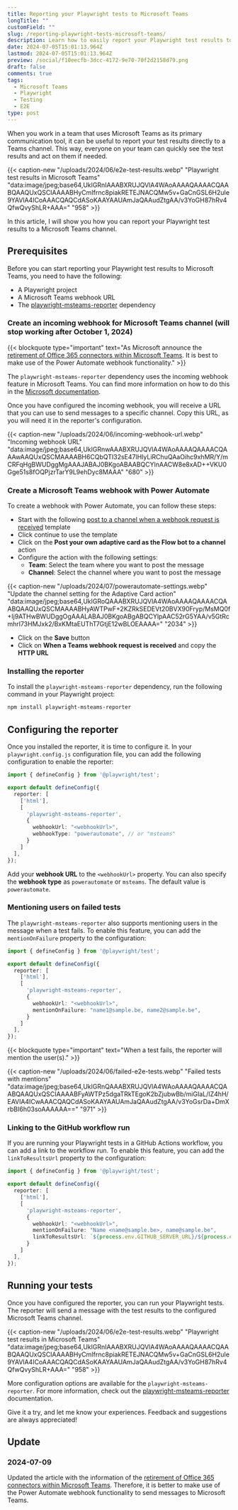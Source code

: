 ```yaml
---
title: Reporting your Playwright tests to Microsoft Teams
longTitle: ""
customField: ""
slug: /reporting-playwright-tests-microsoft-teams/
description: Learn how to easily report your Playwright test results to a Microsoft Teams channel with the help of the playwright-msteams-reporter reporter.
date: 2024-07-05T15:01:13.964Z
lastmod: 2024-07-05T15:01:13.964Z
preview: /social/f10eecfb-3dcc-4172-9e70-70f2d2158d79.png
draft: false
comments: true
tags:
  - Microsoft Teams
  - Playwright
  - Testing
  - E2E
type: post
---
```


When you work in a team that uses Microsoft Teams as its primary communication tool, it can be useful to report your test results directly to a Teams channel. This way, everyone on your team can quickly see the test results and act on them if needed.

{{< caption-new "/uploads/2024/06/e2e-test-results.webp" "Playwright test results in Microsoft Teams"  "data:image/jpeg;base64,UklGRnIAAABXRUJQVlA4WAoAAAAQAAAACQAABQAAQUxQSCIAAAABHyCmIfrnc8piakRETEJNACQMw5v+GaCnGSL6H2uIe9YAVlA4ICoAAACQAQCdASoKAAYAAUAmJaQAAudZtgAA/v3YoGH87hRv4QfwQvyShLR+AAA=" "958" >}}

In this article, I will show you how you can report your Playwright test results to a Microsoft Teams channel.

## Prerequisites

Before you can start reporting your Playwright test results to Microsoft Teams, you need to have the following:

- A Playwright project
- A Microsoft Teams webhook URL
- The [playwright-msteams-reporter](https://www.npmjs.com/package/playwright-msteams-reporter) dependency

### Create an incoming webhook for Microsoft Teams channel (will stop working after October 1, 2024)

{{< blockquote type="important" text="As Microsoft announce the [retirement of Office 365 connectors within Microsoft Teams](https://devblogs.microsoft.com/microsoft365dev/retirement-of-office-365-connectors-within-microsoft-teams/). It is best to make use of the Power Automate webhook functionality." >}}

The `playwright-msteams-reporter` dependency uses the incoming webhook feature in Microsoft Teams. You can find more information on how to do this in the [Microsoft documentation](https://learn.microsoft.com/en-us/microsoftteams/platform/webhooks-and-connectors/how-to/add-incoming-webhook?tabs=newteams%2Cdotnet#create-an-incoming-webhook).

Once you have configured the incoming webhook, you will receive a URL that you can use to send messages to a specific channel. Copy this URL, as you will need it in the reporter's configuration.

{{< caption-new "/uploads/2024/06/incoming-webhook-url.webp" "Incoming webhook URL"  "data:image/jpeg;base64,UklGRnwAAABXRUJQVlA4WAoAAAAQAAAACQAAAwAAQUxQSCMAAAABH6CQbQTI32sE47lHIyLiRChuQAaOihc9xhMR/Y/mCRFqHgBWUDggMgAAAJABAJ0BKgoABAABQCYlnAACW8e8xAD++VKU0Gge51s8fOQPjzrTarY9L9ehDyc8MAAA" "680" >}}

### Create a Microsoft Teams webhook with Power Automate

To create a webhook with Power Automate, you can follow these steps:

- Start with the following [post to a channel when a webhook request is received](https://make.preview.powerautomate.com/galleries/public/templates/d271a6f01c2545a28348d8f2cddf4c8f/post-to-a-channel-when-a-webhook-request-is-received) template
- Click continue to use the template
- Click on the **Post your own adaptive card as the Flow bot to a channel** action
- Configure the action with the following settings:
  - **Team**: Select the team where you want to post the message
  - **Channel**: Select the channel where you want to post the message

{{< caption-new "/uploads/2024/07/powerautomate-settings.webp" "Update the channel setting for the Adaptive Card action"  "data:image/jpeg;base64,UklGRoQAAABXRUJQVlA4WAoAAAAQAAAACQAABQAAQUxQSCMAAAABHyAWTPwF+2KZRkSEDEVt20BVX90Fryp/MsMQ0f+Ij9ATHwBWUDggOgAAALABAJ0BKgoABgABQCYlpAAC52rG5YAA/v5GtRcmhrl73HMJxk2/BxKMtaEUThT7GtjE12wBLOEAAAA=" "2034" >}}

- Click on the **Save** button
- Click on **When a Teams webhook request is received** and copy the **HTTP URL**

### Installing the reporter

To install the `playwright-msteams-reporter` dependency, run the following command in your Playwright project:

```bash {title="Install the reporter"}
npm install playwright-msteams-reporter
```

## Configuring the reporter

Once you installed the reporter, it is time to configure it. In your `playwright.config.js` configuration file, you can add the following configuration to enable the reporter:

```typescript {title="Configure the reporter"}
import { defineConfig } from '@playwright/test';

export default defineConfig({
  reporter: [
    ['html'],
    [
      'playwright-msteams-reporter',
      {
        webhookUrl: "<webhookUrl>",
        webhookType: "powerautomate", // or "msteams"
      }
    ]
  ],
});
```

Add your **webhook URL** to the `<webhookUrl>` property. You can also specify the **webhook type** as `powerautomate` or `msteams`. The default value is `powerautomate`.

### Mentioning users on failed tests

The `playwright-msteams-reporter` also supports mentioning users in the message when a test fails. To enable this feature, you can add the `mentionOnFailure` property to the configuration:

```typescript {title="Configure the reporter with user mentions"}
import { defineConfig } from '@playwright/test';

export default defineConfig({
  reporter: [
    ['html'],
    [
      'playwright-msteams-reporter',
      {
        webhookUrl: "<webhookUrl>",
        mentionOnFailure: "name1@sample.be, name2@sample.be",
      }
    ]
  ],
});
```

{{< blockquote type="important" text="When a test fails, the reporter will mention the user(s)." >}}

{{< caption-new "/uploads/2024/06/failed-e2e-tests.webp" "Failed tests with mentions"  "data:image/jpeg;base64,UklGRnQAAABXRUJQVlA4WAoAAAAQAAAACQAABQAAQUxQSCIAAAABFyAWTPz5dgaTRkTEgoK2bZjubwBb/miGIaL/IZ4hH/EAVlA4ICwAAACQAQCdASoKAAYAAUAmJaQAAudZtgAA/v3YoGsrDa+DmXrbBI6h03soAAAAAA==" "971" >}}

### Linking to the GitHub workflow run

If you are running your Playwright tests in a GitHub Actions workflow, you can add a link to the workflow run. To enable this feature, you can add the `linkToResultsUrl` property to the configuration:

```typescript {title="Configure the reporter with workflow URL"}
import { defineConfig } from '@playwright/test';

export default defineConfig({
  reporter: [
    ['html'],
    [
      'playwright-msteams-reporter',
      {
        webhookUrl: "<webhookUrl>",
        mentionOnFailure: "Name <name@sample.be>, name@sample.be",
        linkToResultsUrl: `${process.env.GITHUB_SERVER_URL}/${process.env.GITHUB_REPOSITORY}/actions/runs/${process.env.GITHUB_RUN_ID}`,
      }
    ]
  ],
});
```

## Running your tests

Once you have configured the reporter, you can run your Playwright tests. The reporter will send a message with the test results to the configured Microsoft Teams channel.

{{< caption-new "/uploads/2024/06/e2e-test-results.webp" "Playwright test results in Microsoft Teams"  "data:image/jpeg;base64,UklGRnIAAABXRUJQVlA4WAoAAAAQAAAACQAABQAAQUxQSCIAAAABHyCmIfrnc8piakRETEJNACQMw5v+GaCnGSL6H2uIe9YAVlA4ICoAAACQAQCdASoKAAYAAUAmJaQAAudZtgAA/v3YoGH87hRv4QfwQvyShLR+AAA=" "958" >}}

More configuration options are available for the `playwright-msteams-reporter`. For more information, check out the [playwright-msteams-reporter](https://www.npmjs.com/package/playwright-msteams-reporter) documentation.

Give it a try, and let me know your experiences. Feedback and suggestions are always appreciated!

## Update

### 2024-07-09

Updated the article with the information of the [retirement of Office 365 connectors within Microsoft Teams](https://devblogs.microsoft.com/microsoft365dev/retirement-of-office-365-connectors-within-microsoft-teams/). Therefore, it is better to make use of the Power Automate webhook functionality to send messages to Microsoft Teams.
